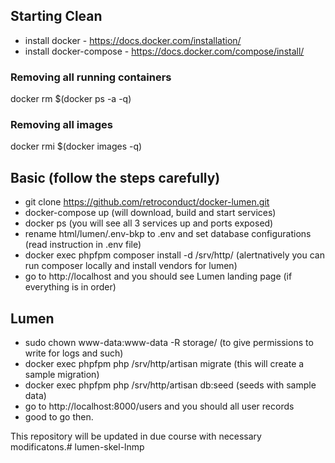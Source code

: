 ## Starting Clean
+ install docker - https://docs.docker.com/installation/
+ install docker-compose - https://docs.docker.com/compose/install/

### Removing all running containers
docker rm $(docker ps -a -q)

### Removing all images
docker rmi $(docker images -q)

## Basic (follow the steps carefully)
+ git clone https://github.com/retroconduct/docker-lumen.git
+ docker-compose up (will download, build and start services)
+ docker ps (you will see all 3 services up and ports exposed)
+ rename html/lumen/.env-bkp to .env and set database configurations (read instruction in .env file)
+ docker exec phpfpm composer install -d /srv/http/ (alertnatively you can run composer locally and install vendors for lumen)
+ go to http://localhost and you should see Lumen landing page (if everything is in order)

## Lumen
+ sudo chown www-data:www-data -R storage/ (to give permissions to write for logs and such)
+ docker exec phpfpm php /srv/http/artisan migrate (this will create a sample migration)
+ docker exec phpfpm php /srv/http/artisan db:seed (seeds with sample data)
+ go to http://localhost:8000/users and you should all user records
+ good to go then.

This repository will be updated in due course with necessary modificatons.# lumen-skel-lnmp

